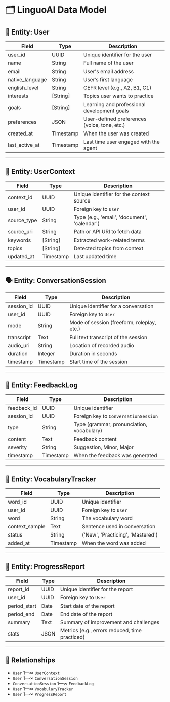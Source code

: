 # 🗂️ LinguoAI Data Model

## 🧍 Entity: User

| Field             | Type        | Description                                      |
|------------------|-------------|--------------------------------------------------|
| user_id          | UUID        | Unique identifier for the user                  |
| name             | String      | Full name of the user                           |
| email            | String      | User's email address                            |
| native_language  | String      | User’s first language                           |
| english_level    | String      | CEFR level (e.g., A2, B1, C1)                   |
| interests        | [String]    | Topics user wants to practice                   |
| goals            | [String]    | Learning and professional development goals     |
| preferences      | JSON        | User-defined preferences (voice, tone, etc.)    |
| created_at       | Timestamp   | When the user was created                       |
| last_active_at   | Timestamp   | Last time user engaged with the agent           |

---

## 📄 Entity: UserContext

| Field             | Type        | Description                                      |
|------------------|-------------|--------------------------------------------------|
| context_id       | UUID        | Unique identifier for the context source        |
| user_id          | UUID        | Foreign key to `User`                           |
| source_type      | String      | Type (e.g., 'email', 'document', 'calendar')    |
| source_uri       | String      | Path or API URI to fetch data                   |
| keywords         | [String]    | Extracted work-related terms                    |
| topics           | [String]    | Detected topics from context                    |
| updated_at       | Timestamp   | Last updated time                               |

---

## 🗣️ Entity: ConversationSession

| Field             | Type        | Description                                      |
|------------------|-------------|--------------------------------------------------|
| session_id       | UUID        | Unique identifier for a conversation            |
| user_id          | UUID        | Foreign key to `User`                           |
| mode             | String      | Mode of session (freeform, roleplay, etc.)      |
| transcript       | Text        | Full text transcript of the session             |
| audio_uri        | String      | Location of recorded audio                      |
| duration         | Integer     | Duration in seconds                             |
| timestamp        | Timestamp   | Start time of the session                       |

---

## 🧠 Entity: FeedbackLog

| Field             | Type        | Description                                      |
|------------------|-------------|--------------------------------------------------|
| feedback_id      | UUID        | Unique identifier                               |
| session_id       | UUID        | Foreign key to `ConversationSession`            |
| type             | String      | Type (grammar, pronunciation, vocabulary)       |
| content          | Text        | Feedback content                                |
| severity         | String      | Suggestion, Minor, Major                        |
| timestamp        | Timestamp   | When the feedback was generated                 |

---

## 🧾 Entity: VocabularyTracker

| Field             | Type        | Description                                      |
|------------------|-------------|--------------------------------------------------|
| word_id          | UUID        | Unique identifier                               |
| user_id          | UUID        | Foreign key to `User`                           |
| word             | String      | The vocabulary word                             |
| context_sample   | Text        | Sentence used in conversation                   |
| status           | String      | ('New', 'Practicing', 'Mastered')               |
| added_at         | Timestamp   | When the word was added                         |

---

## 📅 Entity: ProgressReport

| Field             | Type        | Description                                      |
|------------------|-------------|--------------------------------------------------|
| report_id        | UUID        | Unique identifier for the report                |
| user_id          | UUID        | Foreign key to `User`                           |
| period_start     | Date        | Start date of the report                        |
| period_end       | Date        | End date of the report                          |
| summary          | Text        | Summary of improvement and challenges           |
| stats            | JSON        | Metrics (e.g., errors reduced, time practiced)  |

---

## 🔗 Relationships

- `User` 1—∞ `UserContext`
- `User` 1—∞ `ConversationSession`
- `ConversationSession` 1—∞ `FeedbackLog`
- `User` 1—∞ `VocabularyTracker`
- `User` 1—∞ `ProgressReport`

